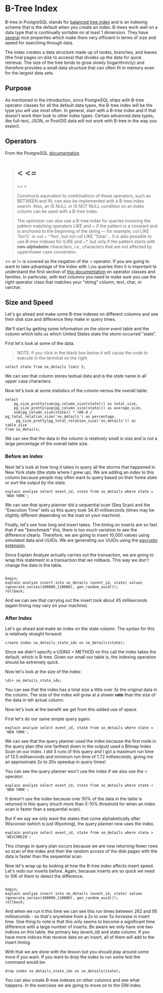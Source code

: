# B-Tree Index
B-tree in PostgreSQL stands for [balanced tree index](https://en.wikipedia.org/wiki/B-tree) and is an indexing scheme that is the default when you create an index. B-trees work well on a data type that is continually sortable on at least 1 dimension. They have [several](https://use-the-index-luke.com/sql/anatomy/the-tree) nice properties which make them very efficient in terms of size and speed for searching through data. 

The index creates a data structure made up of nodes, branches, and leaves (the final pages on disk to access) that divides up the data for quick retrieval. The size of the tree tends to grow slowly (logarithmicly) and therefore provides a small data structure that can often fit in memory even for the largest data sets. 

## Purpose

As mentioned in the introduction, since PostgreSQL ships with B-tree operator classes for all the default data types, the B-tree index will be the type you will use most often. In general, start with a B-tree index and if that doesn't work then look to other index types. Certain advanced data types, like full-text, JSON, or PostGIS data will not work with B-tree in the way you expect. 

## Operators
From the PostgreSQL [documentation](https://www.postgresql.org/docs/12/indexes-types.html)

> <
> <=
> =
> \>=
> \>
>
> Constructs equivalent to combinations of these operators, such as BETWEEN and IN, can also be implemented with a B-tree index search. Also, an IS NULL or IS NOT NULL condition on an index column can be used with a B-tree index.
>
>The optimizer can also use a B-tree index for queries involving the pattern matching operators LIKE and ~ if the pattern is a constant and is anchored to the beginning of the string — for example, col LIKE 'foo%' or col ~ '^foo', but not col LIKE '%bar'... It is also possible to use B-tree indexes for ILIKE and ~*, but only if the pattern starts with **non-alphabetic** characters, i.e., characters that are not affected by upper/lower case conversion.

<> or != is covered as the negation of the = operator. If you are going to want to take advantage of the index with `like` queries then it is important to understand the first section of [this documentation](https://www.postgresql.org/docs/12/indexes-opclass.html) on operator classes and families. In particular, with text columns you need to make sure you use the right operator class that matches your "string" column, text, char, or varchar.

## Size and Speed  

Let's go ahead and make some B-tree indexes on different columns and see their disk size and difference they make in query times. 


We'll start by getting some information on the *storm event* table and the column which tells us which United States state the storm occurred "state". 

First let's look at some of the data.

> NOTE: if you click in the black box below it will cause the code to execute in the terminal on the right

```sql92
select state from se_details limit 5;
``` 

We can see that column stores textual data and is the state name in all upper case characters.

Now let's look at some statistics of the column versus the overall table:

```sql92
select
    pg_size_pretty(sum(pg_column_size(state))) as total_size,
    pg_size_pretty(avg(pg_column_size(state))) as average_size,
    sum(pg_column_size(state)) * 100.0 / pg_total_relation_size('se_details') as percentage,
     pg_size_pretty(pg_total_relation_size('se_details')) as table_size 
from se_details;
```

We can see that the data in the column is relatively small in size and is not a large percentage of the overall table size. 

### Before an index

Next let's look at how long it takes to query all the storms that happened in New York state (the state where I grew up). We are adding an index to this column because people may often want to query based on their home state or sort the output by the state. 

```sql92
explain analyze select event_id, state from se_details where state = 'NEW YORK';
```

We can see that query planner did a sequential scan (Seq Scan) and the "Execution Time" tells us this query took 34.41 milliseconds (times may be slightly different depending on the load on your machine). 

Finally, let's see how long and insert takes. The timing on inserts are so fast that if we "benchmark" this, there is too much variation to see the difference clearly. Therefore, we are going to insert 10,000 values using simulated data and UUIDs. We are generating our UUIDs using the [pgcrypto extension](https://www.postgresql.org/docs/current/pgcrypto.html).

Since Explain Analyze actually carries out the transaction, we are going to wrap this statement in a transaction that we rollback. This way we don't change the data in the table.

```sql92

begin;
explain analyze insert into se_details (event_id, state) values (generate_series(100000,110000), gen_random_uuid());
rollback;
```

And we can see that carrying out the insert took about 45 milliseconds (again timing may vary on your machine). 

### After Index

Let's go ahead and make an index on the state column. The syntax for this is relatively straight forward:

```sql92
create index se_details_state_idx on se_details(state);  
```
Since we didn't specify a USING = METHOD on this call the index takes the default, which is B-tree.
Given our small our table is, the indexing operation should be extremely quick. 

Now let's look at the size of the index:

```sql92
\di+ se_details_state_idx;
```

You can see that the index has a total size a little over 3x the original data in the column. The size of the index will grow at a slower **rate** than the size of the data in teh actual column. 

Now let's look at the benefit we get from this added use of space.

First let's do our same simple query again:

```sql92
explain analyze select event_id, state from se_details where state = 'NEW YORK';
```
We can see that the query planner used the index because the first node in the query plan (the one farthest down in the output) used a Bitmap Index Scan on our index. I did 3 runs of this query and I got a maximum run time of 13.5 milliseconds and minimum run time of 1.72 milliseconds, giving me an approximate 2x to 20x speedup in query times!

You can see the query planner won't use the index if we also use the < operator:

```sql92
explain analyze select event_id, state from se_details where state < 'NEW YORK';
```

It doesn't use the index because over 50% of the data in the table is returned in this query (much more than 5-10% threshold for when an index scan is faster than a sequential scan).

But if we say we only want the states that come alphabetically after Wisconsin (which is just Wyoming), the query planner now uses the index.

```sql92
explain analyze select event_id, state from se_details where state >  'WISCONSIN';
```

This change in query plan occurs because we are now returning fewer rows so scan of the index and then the random access of the disk pages with the data is faster than the sequential scan.

Now let's wrap up by looking at how the B-tree index affects insert speed. Let's redo our inserts before. Again, because inserts are so quick we need to 10K of them to detect the difference. 

```sql92

begin;
explain analyze insert into se_details (event_id, state) values (generate_series(100000,110000), gen_random_uuid());
rollback;
```

And when we run it this time we can see this run times between 262 and 95 milliseconds - so that's anywhere from a 2x to over 5x increase in insert time. One thing to note is that this only seems to become a significant time difference with a large number of inserts. Be aware we only have one two indices on this table, the primary key (event_id) and state column. If you have more indices that receive data on an insert, all of them will add to the insert timing. 


With that we are done with the lesson but you should play around some more if you want. If you want to drop the index to run some test the command would be:

```sql92
drop index se_details_state_idx on se_details(state);
```  
 
You can also create B-tree indexes on other columns and see what happens. In the exercises we are going to move on to the GIN index.
 